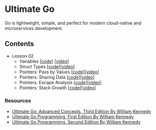 # Ultimate Go

Go is lightweight, simple, and perfect for modern cloud-native and microservices development.

## Contents

- Lesson 02
  - Variables [[code](https://github.com/gkjoyes/ultimate-go/tree/main/lesson2/variables/example1/example1.go)] [[video](https://learning.oreilly.com/videos/ultimate-go-advanced/9780135339503/9780135339503-UGO3_02_01/)]
  - Struct Types [[code](https://github.com/gkjoyes/ultimate-go/tree/main/lesson2/struct_types/example1/example1.go)][[video](https://learning.oreilly.com/videos/ultimate-go-advanced/9780135339503/9780135339503-UGO3_02_02/)]
  - Pointers: Pass by Values [[code](https://github.com/gkjoyes/ultimate-go/blob/main/lesson2/pointers/example1/example1.go)][[video](https://learning.oreilly.com/videos/ultimate-go-advanced/9780135339503/9780135339503-UGO3_02_03_01/)]
  - Pointers: Sharing Data [[code](https://github.com/gkjoyes/ultimate-go/tree/main/lesson2/pointers/example2/example2.go)][[video](https://learning.oreilly.com/videos/ultimate-go-advanced/9780135339503/9780135339503-UGO3_02_03_02/)]
  - Pointers: Escape Analysis [[code](https://github.com/gkjoyes/ultimate-go/tree/main/lesson2/pointers/example3/example3.go)][[video](https://learning.oreilly.com/videos/ultimate-go-advanced/9780135339503/9780135339503-UGO3_02_03_03/)]
  - Pointers: Stack Growth [[code](https://github.com/gkjoyes/ultimate-go/tree/main/lesson2/pointers/example4/example4.go)][[video](https://learning.oreilly.com/videos/ultimate-go-advanced/9780135339503/9780135339503-UGO3_02_03_04/)]

### Resources

- [Ultimate Go: Advanced Concepts, Third Edition By William Kennedy](https://learning.oreilly.com/course/ultimate-go-advanced/9780135339503/)
- [Ultimate Go Programming, First Edition By William Kennedy](https://learning.oreilly.com/course/ultimate-go-programming/9780134757476/)
- [Ultimate Go Programming, Second Edition By William Kennedy](https://learning.oreilly.com/course/ultimate-go-programming/9780135261651/)